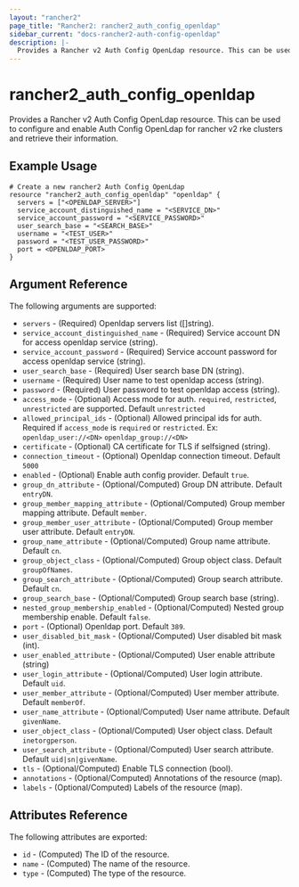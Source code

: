 ```yaml
---
layout: "rancher2"
page_title: "Rancher2: rancher2_auth_config_openldap"
sidebar_current: "docs-rancher2-auth-config-openldap"
description: |-
  Provides a Rancher v2 Auth Config OpenLdap resource. This can be used to configure and enable Auth Config OpenLdap for rancher v2 rke clusters and retrieve their information.
---
```


# rancher2\_auth\_config\_openldap

Provides a Rancher v2 Auth Config OpenLdap resource. This can be used to configure and enable Auth Config OpenLdap for rancher v2 rke clusters and retrieve their information.

## Example Usage

```hcl
# Create a new rancher2 Auth Config OpenLdap
resource "rancher2_auth_config_openldap" "openldap" {
  servers = ["<OPENLDAP_SERVER>"]
  service_account_distinguished_name = "<SERVICE_DN>"
  service_account_password = "<SERVICE_PASSWORD>"
  user_search_base = "<SEARCH_BASE>"
  username = "<TEST_USER>"
  password = "<TEST_USER_PASSWORD>"
  port = <OPENLDAP_PORT>
}
```

## Argument Reference

The following arguments are supported:

* `servers` - (Required) Openldap servers list ([]string).
* `service_account_distinguished_name` - (Required) Service account DN for access openldap service (string).
* `service_account_password` - (Required) Service account password for access openldap service (string).
* `user_search_base` - (Required) User search base DN (string).
* `username` - (Required) User name to test openldap access (string).
* `password` - (Required) User password to test openldap access (string).
* `access_mode` - (Optional) Access mode for auth. `required`, `restricted`, `unrestricted` are supported. Default `unrestricted`
* `allowed_principal_ids` - (Optional) Allowed principal ids for auth. Required if `access_mode` is `required` or `restricted`. Ex: `openldap_user://<DN>`  `openldap_group://<DN>`
* `certificate` - (Optional) CA certificate for TLS if selfsigned (string).
* `connection_timeout` - (Optional) Openldap connection timeout. Default `5000`
* `enabled` - (Optional) Enable auth config provider. Default `true`.
* `group_dn_attribute` - (Optional/Computed) Group DN attribute. Default `entryDN`.
* `group_member_mapping_attribute` - (Optional/Computed) Group member mapping attribute. Default `member`.
* `group_member_user_attribute` - (Optional/Computed) Group member user attribute. Default `entryDN`.
* `group_name_attribute` - (Optional/Computed) Group name attribute. Default `cn`.
* `group_object_class` - (Optional/Computed) Group object class. Default `groupOfNames`.
* `group_search_attribute` - (Optional/Computed) Group search attribute. Default `cn`.
* `group_search_base` - (Optional/Computed) Group search base (string).
* `nested_group_membership_enabled` - (Optional/Computed) Nested group membership enable. Default `false`.
* `port` - (Optional) Openldap port. Default `389`.
* `user_disabled_bit_mask` - (Optional/Computed) User disabled bit mask (int).
* `user_enabled_attribute` - (Optional/Computed) User enable attribute (string)
* `user_login_attribute` - (Optional/Computed) User login attribute. Default `uid`.
* `user_member_attribute` - (Optional/Computed) User member attribute. Default `memberOf`.
* `user_name_attribute` - (Optional/Computed) User name attribute. Default `givenName`.
* `user_object_class` - (Optional/Computed) User object class. Default `inetorgperson`.
* `user_search_attribute` - (Optional/Computed) User search attribute. Default `uid|sn|givenName`.
* `tls` - (Optional/Computed) Enable TLS connection (bool).
* `annotations` - (Optional/Computed) Annotations of the resource (map).
* `labels` - (Optional/Computed) Labels of the resource (map).
                

## Attributes Reference

The following attributes are exported:

* `id` - (Computed) The ID of the resource.
* `name` - (Computed) The name of the resource.
* `type` - (Computed) The type of the resource.


